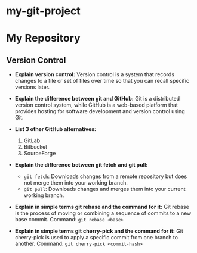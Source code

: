 # my-git-project
# My Repository

## Version Control

- **Explain version control:**
  Version control is a system that records changes to a file or set of files over time so that you can recall specific versions later.

- **Explain the difference between git and GitHub:**
  Git is a distributed version control system, while GitHub is a web-based platform that provides hosting for software development and version control using Git.

- **List 3 other GitHub alternatives:**
  1. GitLab
  2. Bitbucket
  3. SourceForge

- **Explain the difference between git fetch and git pull:**
  - `git fetch`: Downloads changes from a remote repository but does not merge them into your working branch.
  - `git pull`: Downloads changes and merges them into your current working branch.

- **Explain in simple terms git rebase and the command for it:**
  Git rebase is the process of moving or combining a sequence of commits to a new base commit.
  Command: `git rebase <base>`

- **Explain in simple terms git cherry-pick and the command for it:**
  Git cherry-pick is used to apply a specific commit from one branch to another.
  Command: `git cherry-pick <commit-hash>`


